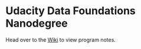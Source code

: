 # Udacity Data Foundations Nanodegree

Head over to the [Wiki](https://github.com/lionelmann/dfnd/wiki) to view program notes.
